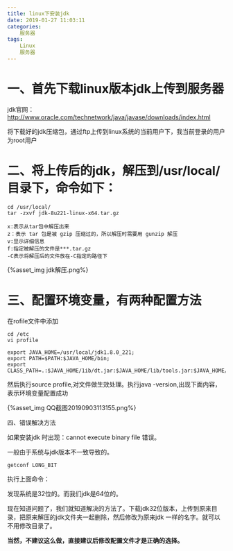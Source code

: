 ```yaml
---
title: linux下安装jdk
date: 2019-01-27 11:03:11
categories:
	服务器
tags:
	Linux
	服务器
---
```


# 一、首先下载linux版本jdk上传到服务器

jdk官网：http://www.oracle.com/technetwork/java/javase/downloads/index.html

将下载好的jdk压缩包，通过ftp上传到linux系统的当前用户下，我当前登录的用户为root用户

# 二、将上传后的jdk，解压到/usr/local/目录下，命令如下：

```
cd /usr/local/
tar -zxvf jdk-8u221-linux-x64.tar.gz

x:表示从tar包中解压出来
z：表示 tar 包是被 gzip 压缩过的，所以解压时需要用 gunzip 解压
v:显示详细信息
f:指定被解压的文件是***.tar.gz
-C表示将解压后的文件放在-C指定的路径下
```

{%asset_img jdk解压.png%}

# 三、配置环境变量，有两种配置方法

在rofile文件中添加

```
cd /etc
vi profile
```

```
export JAVA_HOME=/usr/local/jdk1.8.0_221;
export PATH=$PATH:$JAVA_HOME/bin;
export CLASS_PATH=.:$JAVA_HOME/1ib/dt.jar:$JAVA_HOME/lib/tools.jar:$JAVA_HOME/jre/lib/rt.jar;
```

然后执行source profile,对文件做生效处理。执行java -version,出现下面内容，表示环境变量配置成功

{%asset_img QQ截图20190903113155.png%}



四、错误解决方法

如果安装jdk 时出现：cannot execute binary file 错误。

一般由于系统与jdk版本不一致导致的。

```
getconf LONG_BIT
```

执行上面命令：

发现系统是32位的。而我们jdk是64位的。

现在知道问题了，我们就知道解决的方法了。下载jdk32位版本，上传到原来目录，把原来解压的jdk文件夹一起删除，然后修改为原来jdk 一样的名字。就可以不用修改目录了。

**当然，不建议这么做，直接建议后修改配置文件才是正确的选择。**



